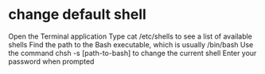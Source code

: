 # change default shell
Open the Terminal application
Type cat /etc/shells to see a list of available shells
Find the path to the Bash executable, which is usually /bin/bash
Use the command chsh -s [path-to-bash] to change the current shell
Enter your password when prompted

